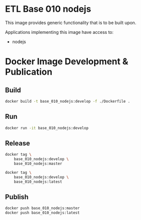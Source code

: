 # ETL Base 010 nodejs

This image provides generic functionality that is to be built upon.

Applications implementing this image have access to:
- nodejs

# Docker Image Development & Publication

## Build
```sh
docker build -t base_010_nodejs:develop -f ./Dockerfile .
```

## Run
```sh
docker run -it base_010_nodejs:develop
```

## Release
```sh
docker tag \
	base_010_nodejs:develop \
	base_010_nodejs:master

docker tag \
	base_010_nodejs:develop \
	base_010_nodejs:latest
```

## Publish
```sh
docker push base_010_nodejs:master
docker push base_010_nodejs:latest
```